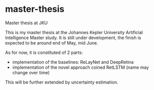 # master-thesis
Master thesis at JKU


This is my master thesis at the Johannes Kepler University Artificial Intelligence Master study.
It is still under development, the finish is expected to be around end of May, mid June.

As for now, it is constituted of 2 parts:
  * implementation of the baselines: ReLayNet and DeepRetina
  * implementation of the novel approach coined RetLSTM (name may change over time)

This will be further extended by uncertainty estimation.
